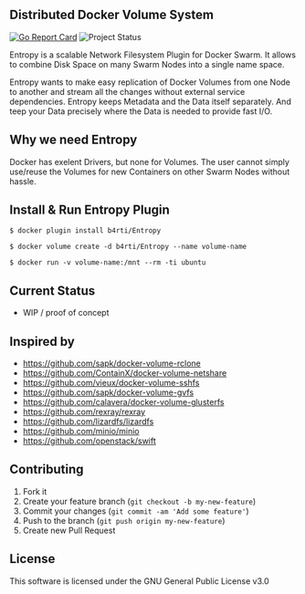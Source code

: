 
## Distributed Docker Volume System

[![Go Report Card](https://goreportcard.com/badge/github.com/b4rti/entropy)](https://goreportcard.com/report/github.com/b4rti/entropy) ![Project Status](https://img.shields.io/badge/status-alpha-red.svg) 

Entropy is a scalable Network Filesystem Plugin for Docker Swarm.  It allows  to combine Disk Space on many Swarm Nodes into a single name space. 

Entropy wants to make easy replication of Docker Volumes from one Node to another and stream all the changes without external service dependencies. Entropy keeps Metadata and the Data itself separately. And teep your Data precisely where the Data is needed to provide fast I/O.


## Why we need Entropy

Docker has exelent Drivers, but none for Volumes. The user cannot simply use/reuse the Volumes for new Containers on other Swarm Nodes without hassle.

## Install & Run Entropy Plugin

```
$ docker plugin install b4rti/Entropy
```
```
$ docker volume create -d b4rti/Entropy --name volume-name
```
```
$ docker run -v volume-name:/mnt --rm -ti ubuntu
```


## Current Status

- WIP / proof of concept

## Inspired by
    
- https://github.com/sapk/docker-volume-rclone
- https://github.com/ContainX/docker-volume-netshare
- https://github.com/vieux/docker-volume-sshfs
- https://github.com/sapk/docker-volume-gvfs
- https://github.com/calavera/docker-volume-glusterfs
- https://github.com/rexray/rexray
- https://github.com/lizardfs/lizardfs
- https://github.com/minio/minio
- https://github.com/openstack/swift

## Contributing

1. Fork it
2. Create your feature branch (`git checkout -b my-new-feature`)
3. Commit your changes (`git commit -am 'Add some feature'`)
4. Push to the branch (`git push origin my-new-feature`)
5. Create new Pull Request

## License

This software is licensed under the GNU General Public License v3.0
